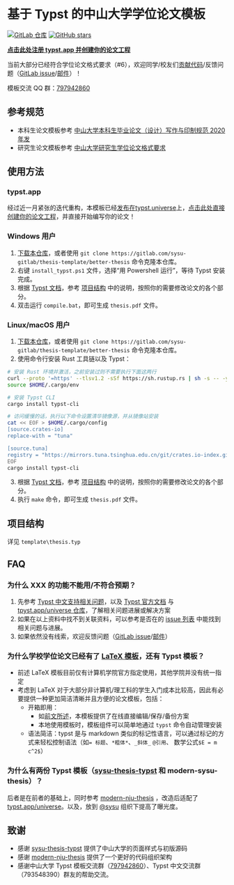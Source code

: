 # 基于 Typst 的中山大学学位论文模板
[![GitLab 仓库](https://gitlab.com/sysu-gitlab/thesis-template/better-thesis/-/badges/release.svg?style=flat-square&value_width=100)](https://gitlab.com/sysu-gitlab/thesis-template/better-thesis/-/releases) [![GitHub stars](https://img.shields.io/github/stars/sysu/better-thesis.svg?style=social&label=Star&maxAge=2592000)](https://github.com/sysu/better-thesis)

**[点击此处注册 typst.app 并创建你的论文工程](https://typst.app/app?template=modern-sysu-thesis&version=0.1.1)**

当前大部分已经符合学位论文格式要求（#6），欢迎同学/校友们[贡献代码](https://gitlab.com/sysu-gitlab/thesis-template/better-thesis/-/merge_requests)/反馈问题（[GitLab issue](https://gitlab.com/sysu-gitlab/thesis-template/better-thesis/-/issues)/[邮件](mailto:contact-project+sysu-gitlab-thesis-template-better-thesis-57823416-issue-@incoming.gitlab.com)）！

模板交流 QQ 群：[797942860](https://jq.qq.com/?_wv=1027&k=m58va1kd)


## 参考规范
- 本科生论文模板参考 [中山大学本科生毕业论文（设计）写作与印制规范 2020年发](https://spa.sysu.edu.cn/zh-hans/article/1744)
- 研究生论文模板参考 [中山大学研究生学位论文格式要求](https://graduate.sysu.edu.cn/sites/graduate.prod.dpcms4.sysu.edu.cn/files/2019-04/%E4%B8%AD%E5%B1%B1%E5%A4%A7%E5%AD%A6%E7%A0%94%E7%A9%B6%E7%94%9F%E5%AD%A6%E4%BD%8D%E8%AE%BA%E6%96%87%E6%A0%BC%E5%BC%8F%E8%A6%81%E6%B1%82.pdf)

## 使用方法

### typst.app
经过近一月紧张的迭代重构，本模板已经[发布在typst.universe](https://typst.app/universe/package/modern-sysu-thesis)上，[点击此处直接创建你的论文工程](https://typst.app/app?template=modern-sysu-thesis&version=0.1.1)，并直接开始编写你的论文！

<!-- TODO(#1): 在 typst.universe 版本上线后分离模板项目 -->

### Windows 用户

1. [下载本仓库](https://gitlab.com/sysu-gitlab/thesis-template/better-thesis/-/archive/main/better-thesis-main.zip)，或者使用 `git clone https://gitlab.com/sysu-gitlab/thesis-template/better-thesis` 命令克隆本仓库。
2. 右键 `install_typst.ps1` 文件，选择“用 Powershell 运行”，等待 Typst 安装完成。
3. 根据 [Typst 文档](https://typst.app/docs/)，参考 [项目结构](#项目结构) 中的说明，按照你的需要修改论文的各个部分。
4. 双击运行 `compile.bat`，即可生成 `thesis.pdf` 文件。

### Linux/macOS 用户

1. [下载本仓库](https://gitlab.com/sysu-gitlab/thesis-template/better-thesis/-/archive/main/better-thesis-main.zip)，或者使用 `git clone https://gitlab.com/sysu-gitlab/thesis-template/better-thesis` 命令克隆本仓库。
2. 使用命令行安装 Rust 工具链以及 Typst：

```bash
# 安装 Rust 环境并激活，之前安装过则不需要执行下面这两行
curl --proto '=https' --tlsv1.2 -sSf https://sh.rustup.rs | sh -s -- -y
source $HOME/.cargo/env

# 安装 Typst CLI
cargo install typst-cli

# 访问缓慢的话，执行以下命令设置清华镜像源，并从镜像站安装
cat << EOF > $HOME/.cargo/config
[source.crates-io]
replace-with = "tuna"

[source.tuna]
registry = "https://mirrors.tuna.tsinghua.edu.cn/git/crates.io-index.git"
EOF
cargo install typst-cli
```

3. 根据 [Typst 文档](https://typst.app/docs/)，参考 [项目结构](#项目结构) 中的说明，按照你的需要修改论文的各个部分。
4. 执行 `make` 命令，即可生成 `thesis.pdf` 文件。

## 项目结构
详见 `template\thesis.typ`

## FAQ
### 为什么 XXX 的功能不能用/不符合预期？
1. 先参考 [Typst 中文支持相关问题](https://typst-doc-cn.github.io/docs/chinese/)，以及 [Typst 官方文档](https://typst.app/docs/) 与 [tpyst.app/universe 仓库](https://typst.app/universe)，了解相关问题进展或解决方案
2. 如果在以上资料中找不到关联资料，可以参考是否在的 [issue 列表](https://gitlab.com/sysu-gitlab/thesis-template/better-thesis/-/issues) 中能找到相关问题与进展。
3. 如果依然没有线索，欢迎反馈问题（[GitLab issue](https://gitlab.com/sysu-gitlab/thesis-template/better-thesis/-/issues)/[邮件](mailto:contact-project+sysu-gitlab-thesis-template-better-thesis-57823416-issue-@incoming.gitlab.com)）

### 为什么学校学位论文已经有了 [LaTeX 模板](https://github.com/SYSU-SCC/sysu-thesis)，还有 Typst 模板？
- 前述 LaTeX 模板目前仅有计算机学院官方指定使用，其他学院并没有统一指定
- 考虑到 LaTeX 对于大部分非计算机/理工科的学生入门成本比较高，因此有必要提供一种更加简洁清晰并且方便的论文模板，包括：
    - 开箱即用：
        - 如[前文所述](#typstapp)，本模板提供了在线直接编辑/保存/备份方案
        - 本地使用模板时，模板组件可以简单地通过 `typst` 命令自动管理安装
    - 语法简洁：typst 是与 markdown 类似的标记性语言，可以通过标记的方式来轻松控制语法（如`= 标题`、`*粗体*`、`_斜体_` `@引用`、 数学公式`$E = m c^2$`）

### 为什么有两份 Typst 模板（[sysu-thesis-typst] 和 modern-sysu-thesis）？
后者是在前者的基础上，同时参考 [modern-nju-thesis] ，改造后适配了 [typst.app/universe](https://typst.app/universe)。以及，放到 [@sysu](https://github.com/sysu) 组织下提高了曝光度。

## 致谢
- 感谢 [sysu-thesis-typst] 提供了中山大学的页面样式与初版源码
- 感谢 [modern-nju-thesis] 提供了一个更好的代码组织架构
- 感谢中山大学 Typst 模板交流群（[797942860](https://jq.qq.com/?_wv=1027&k=m58va1kd)）、Typst 中文交流群（793548390）群友的帮助交流。

[sysu-thesis-typst]: https://github.com/howardlau1999/sysu-thesis-typst
[modern-nju-thesis]: https://typst.app/universe/package/modern-nju-thesis

